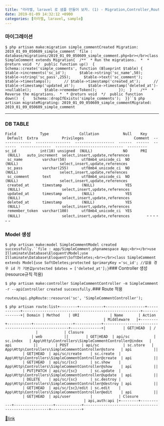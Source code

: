 ```yaml
---
title: "라라벨, laravel 로 샘플 만들어 보자. (1) - Migration,Controller,Route"
date: 2019-01-09 14:32:12 +0900
categories: [라라벨, laravel, sample]
---
```


### 마이그레이션

`$ php artisan make:migration simple_commentCreated Migration: 2019_01_09_050609_simple_comment``file : database/migrations/2019_01_09_050609_simple_comment.php<br></br>class SimpleComment extends Migration{  /**  * Run the migrations.  *  * @return void  */  public function up()  {    Schema::create('simple_comments', function (Blueprint $table) {      $table->increments('sc_id');      $table->string('sc_name',50);      $table->string('sc_pass',255);      $table->text('sc_comment');      $table->timestamps();      // $table->timestamp('created_at');      // $table->timestamp('updated_at');      $table->timestamp('deleted_at')->nullable();      $table->rememberToken();          });  }    /**  * Reverse the migrations.  *  * @return void  */  public function down()  {    Schema::dropIfExists('simple_comments');  }}``$ php artisan migrateMigrating: 2019_01_09_050609_simple_commentMigrated:  2019_01_09_050609_simple_comment`  &#xD;
- - - - - -

### DB TABLE

`Field           Type              Collation           Null    Key     Default  Extra           Privileges                       Comment  --------------  ----------------  ------------------  ------  ------  -------  --------------  -------------------------------  ---------sc_id           int(10) unsigned  (NULL)              NO      PRI     (NULL)   auto_increment  select,insert,update,references           sc_name         varchar(50)       utf8mb4_unicode_ci  NO              (NULL)                   select,insert,update,references           sc_pass         varchar(255)      utf8mb4_unicode_ci  NO              (NULL)                   select,insert,update,references           sc_comment      text              utf8mb4_unicode_ci  NO              (NULL)                   select,insert,update,references           created_at      timestamp         (NULL)              YES             (NULL)                   select,insert,update,references           updated_at      timestamp         (NULL)              YES             (NULL)                   select,insert,update,references           deleted_at      timestamp         (NULL)              YES             (NULL)                   select,insert,update,references           remember_token  varchar(100)      utf8mb4_unicode_ci  YES             (NULL)                   select,insert,update,references    `       - - - - - -

### Model 생성

`$ php artisan make:model SimpleCommentModel created successfully.``file : app/SimpleComment.phpnamespace App;<br></br>use Illuminate\Database\Eloquent\Model;use Illuminate\Database\Eloquent\SoftDeletes;<br></br>class SimpleComment extends Model{use SoftDeletes;protected $primaryKey ='sc_id'; //없을 경우 id 가 기본값protected $dates = ['deleted_at'];}`### Controller 생성 (resource규칙 적용)

`$ php artisan make:controller SimpleCommentController -m SimpleComment -r --apiController created successfully.`### Route 적용

`routes/api.phpRoute::resource('sc', 'SimpleCommentController');`  
  
`$ php artisan route:list+--------+-----------+------------------+------------+------------------------------------------------------+--------------+| Domain | Method    | URI              | Name       | Action                                               | Middleware   |+--------+-----------+------------------+------------+------------------------------------------------------+--------------+|        | GET|HEAD  | /                |            | Closure                                              | web          ||        | GET|HEAD  | api/sc           | sc.index   | App\Http\Controllers\SimpleCommentController@index   | api          ||        | POST      | api/sc           | sc.store   | App\Http\Controllers\SimpleCommentController@store   | api          ||        | GET|HEAD  | api/sc/create    | sc.create  | App\Http\Controllers\SimpleCommentController@create  | api          ||        | GET|HEAD  | api/sc/{sc}      | sc.show    | App\Http\Controllers\SimpleCommentController@show    | api          ||        | PUT|PATCH | api/sc/{sc}      | sc.update  | App\Http\Controllers\SimpleCommentController@update  | api          ||        | DELETE    | api/sc/{sc}      | sc.destroy | App\Http\Controllers\SimpleCommentController@destroy | api          ||        | GET|HEAD  | api/sc/{sc}/edit | sc.edit    | App\Http\Controllers\SimpleCommentController@edit    | api          ||        | GET|HEAD  | api/user         |            | Closure                                              | api,auth:api |+--------+-----------+------------------+------------+------------------------------------------------------+--------------+`  
  
  



[🔗link](http://www.mins01.com/mh/tech/read/1240)